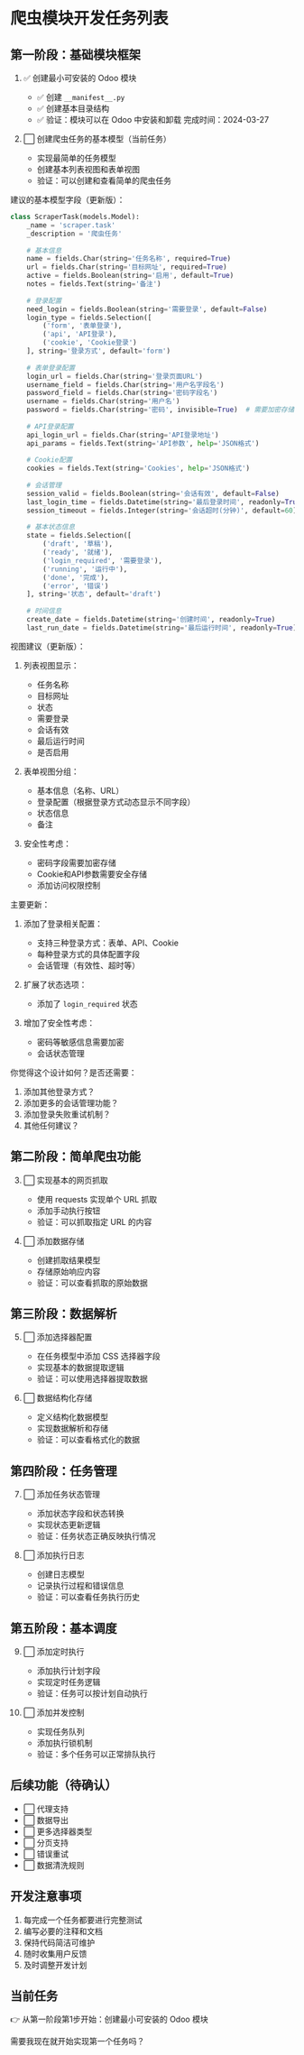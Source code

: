 # 爬虫模块开发任务列表

## 第一阶段：基础模块框架
1. ✅ 创建最小可安装的 Odoo 模块
   - ✅ 创建 `__manifest__.py`
   - ✅ 创建基本目录结构
   - ✅ 验证：模块可以在 Odoo 中安装和卸载
   完成时间：2024-03-27

2. ⬜ 创建爬虫任务的基本模型（当前任务）
   - 实现最简单的任务模型
   - 创建基本列表视图和表单视图
   - 验证：可以创建和查看简单的爬虫任务

建议的基本模型字段（更新版）：
```python
class ScraperTask(models.Model):
    _name = 'scraper.task'
    _description = '爬虫任务'
    
    # 基本信息
    name = fields.Char(string='任务名称', required=True)
    url = fields.Char(string='目标网址', required=True)
    active = fields.Boolean(string='启用', default=True)
    notes = fields.Text(string='备注')
    
    # 登录配置
    need_login = fields.Boolean(string='需要登录', default=False)
    login_type = fields.Selection([
        ('form', '表单登录'),
        ('api', 'API登录'),
        ('cookie', 'Cookie登录')
    ], string='登录方式', default='form')
    
    # 表单登录配置
    login_url = fields.Char(string='登录页面URL')
    username_field = fields.Char(string='用户名字段名')
    password_field = fields.Char(string='密码字段名')
    username = fields.Char(string='用户名')
    password = fields.Char(string='密码', invisible=True)  # 需要加密存储
    
    # API登录配置
    api_login_url = fields.Char(string='API登录地址')
    api_params = fields.Text(string='API参数', help='JSON格式')
    
    # Cookie配置
    cookies = fields.Text(string='Cookies', help='JSON格式')
    
    # 会话管理
    session_valid = fields.Boolean(string='会话有效', default=False)
    last_login_time = fields.Datetime(string='最后登录时间', readonly=True)
    session_timeout = fields.Integer(string='会话超时(分钟)', default=60)
    
    # 基本状态信息
    state = fields.Selection([
        ('draft', '草稿'),
        ('ready', '就绪'),
        ('login_required', '需要登录'),
        ('running', '运行中'),
        ('done', '完成'),
        ('error', '错误')
    ], string='状态', default='draft')
    
    # 时间信息
    create_date = fields.Datetime(string='创建时间', readonly=True)
    last_run_date = fields.Datetime(string='最后运行时间', readonly=True)
```

视图建议（更新版）：
1. 列表视图显示：
   - 任务名称
   - 目标网址
   - 状态
   - 需要登录
   - 会话有效
   - 最后运行时间
   - 是否启用

2. 表单视图分组：
   - 基本信息（名称、URL）
   - 登录配置（根据登录方式动态显示不同字段）
   - 状态信息
   - 备注

3. 安全性考虑：
   - 密码字段需要加密存储
   - Cookie和API参数需要安全存储
   - 添加访问权限控制

主要更新：
1. 添加了登录相关配置：
   - 支持三种登录方式：表单、API、Cookie
   - 每种登录方式的具体配置字段
   - 会话管理（有效性、超时等）

2. 扩展了状态选项：
   - 添加了 `login_required` 状态

3. 增加了安全性考虑：
   - 密码等敏感信息需要加密
   - 会话状态管理

你觉得这个设计如何？是否还需要：
1. 添加其他登录方式？
2. 添加更多的会话管理功能？
3. 添加登录失败重试机制？
4. 其他任何建议？

## 第二阶段：简单爬虫功能
3. ⬜ 实现基本的网页抓取
   - 使用 requests 实现单个 URL 抓取
   - 添加手动执行按钮
   - 验证：可以抓取指定 URL 的内容

4. ⬜ 添加数据存储
   - 创建抓取结果模型
   - 存储原始响应内容
   - 验证：可以查看抓取的原始数据

## 第三阶段：数据解析
5. ⬜ 添加选择器配置
   - 在任务模型中添加 CSS 选择器字段
   - 实现基本的数据提取逻辑
   - 验证：可以使用选择器提取数据

6. ⬜ 数据结构化存储
   - 定义结构化数据模型
   - 实现数据解析和存储
   - 验证：可以查看格式化的数据

## 第四阶段：任务管理
7. ⬜ 添加任务状态管理
   - 添加状态字段和状态转换
   - 实现状态更新逻辑
   - 验证：任务状态正确反映执行情况

8. ⬜ 添加执行日志
   - 创建日志模型
   - 记录执行过程和错误信息
   - 验证：可以查看任务执行历史

## 第五阶段：基本调度
9. ⬜ 添加定时执行
   - 添加执行计划字段
   - 实现定时任务逻辑
   - 验证：任务可以按计划自动执行

10. ⬜ 添加并发控制
    - 实现任务队列
    - 添加执行锁机制
    - 验证：多个任务可以正常排队执行

## 后续功能（待确认）
- ⬜ 代理支持
- ⬜ 数据导出
- ⬜ 更多选择器类型
- ⬜ 分页支持
- ⬜ 错误重试
- ⬜ 数据清洗规则

## 开发注意事项
1. 每完成一个任务都要进行完整测试
2. 编写必要的注释和文档
3. 保持代码简洁可维护
4. 随时收集用户反馈
5. 及时调整开发计划

## 当前任务
👉 从第一阶段第1步开始：创建最小可安装的 Odoo 模块

需要我现在就开始实现第一个任务吗？ 